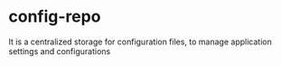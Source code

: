 # config-repo
It is a centralized storage for configuration files, to manage application settings and configurations
